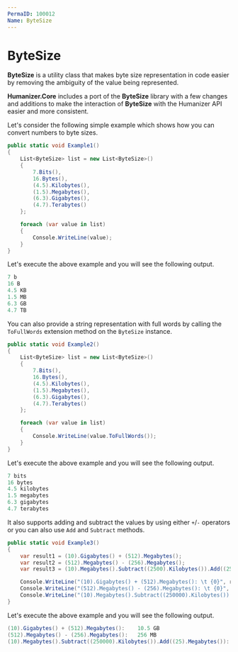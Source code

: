 ```yaml
---
PermaID: 100012
Name: ByteSize
---
```


# ByteSize

**ByteSize** is a utility class that makes byte size representation in code easier by removing the ambiguity of the value being represented.

**Humanizer.Core** includes a port of the **ByteSize** library with a few changes and additions to make the interaction of **ByteSize** with the Humanizer API easier and more consistent. 

Let's consider the following simple example which shows how you can convert numbers to byte sizes.

```csharp
public static void Example1()
{
    List<ByteSize> list = new List<ByteSize>()
    {
        7.Bits(),
        16.Bytes(),
        (4.5).Kilobytes(),
        (1.5).Megabytes(),
        (6.3).Gigabytes(),
        (4.7).Terabytes()
    };

    foreach (var value in list)
    {
        Console.WriteLine(value);
    }
}
```

Let's execute the above example and you will see the following output.

```csharp
7 b
16 B
4.5 KB
1.5 MB
6.3 GB
4.7 TB
```

You can also provide a string representation with full words by calling the `ToFullWords` extension method on the `ByteSize` instance.

```csharp
public static void Example2()
{
    List<ByteSize> list = new List<ByteSize>()
    {
        7.Bits(),
        16.Bytes(),
        (4.5).Kilobytes(),
        (1.5).Megabytes(),
        (6.3).Gigabytes(),
        (4.7).Terabytes()
    };

    foreach (var value in list)
    {
        Console.WriteLine(value.ToFullWords());
    }
}
```

Let's execute the above example and you will see the following output.

```csharp
7 bits
16 bytes
4.5 kilobytes
1.5 megabytes
6.3 gigabytes
4.7 terabytes
```

It also supports adding and subtract the values by using either `+`/`-` operators or you can also use `Add` and `Subtract` methods.

```csharp
public static void Example3()
{
    var result1 = (10).Gigabytes() + (512).Megabytes();
    var result2 = (512).Megabytes() - (256).Megabytes();
    var result3 = (10).Megabytes().Subtract((2500).Kilobytes()).Add((25).Megabytes());

    Console.WriteLine("(10).Gigabytes() + (512).Megabytes(): \t {0}", result1);
    Console.WriteLine("(512).Megabytes() - (256).Megabytes(): \t {0}", result2);
    Console.WriteLine("(10).Megabytes().Subtract((250000).Kilobytes()).Add((25).Megabytes()): \t {0}", result3);
}
```

Let's execute the above example and you will see the following output.

```csharp
(10).Gigabytes() + (512).Megabytes():    10.5 GB
(512).Megabytes() - (256).Megabytes():   256 MB
(10).Megabytes().Subtract((250000).Kilobytes()).Add((25).Megabytes()):   32.56 MB
```
